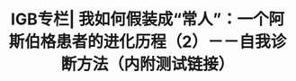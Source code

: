 ---
title: IGB专栏| 我如何假装成“常人”：一个阿斯伯格患者的进化历程（2）－－自我诊断方法（内附测试链接）
tags: [介绍, 孤独症, ASD]
color: warning
description: 自我诊断是为了更好的认识与提高自己，它绝对不是一个借口，也不是赚取别人怜悯的工具。
external_url: http://mp.weixin.qq.com/s?__biz=MzIyMzgyMjY5NQ==&amp;mid=2247483666&amp;idx=1&amp;sn=a607027b02f60997a7265d4633181bb3&amp;chksm=e819171adf6e9e0cd29c0782081282bac5e33681d928d8fd157e75d4d173efbaefaa77700bdf&amp;scene=27#wechat_redirect
---